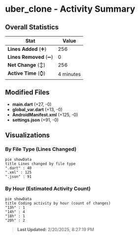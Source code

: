 # uber_clone - Activity Summary 

## Overall Statistics

| Stat                   | Value                                                             |
| ---------------------- | ----------------------------------------------------------------- |
| **Lines Added** (➕)   | 256                                          |
| **Lines Removed** (➖) | 0                                        |
| **Net Change** (↕)    | 256                |
| **Active Time** (⌚)   | 4 minutes |


## Modified Files
- **main.dart** (+27, -0)
- **global_var.dart** (+13, -0)
- **AndroidManifest.xml** (+125, -0)
- **settings.json** (+91, -0)

## Visualizations

### By File Type (Lines Changed)

```mermaid
pie showData
title Lines changed by file type
".dart" : 40
".xml" : 125
".json" : 91
```

### By Hour (Estimated Activity Count)

```mermaid
pie showData
title Coding activity by hour (count of changes)
"13h" : 1
"14h" : 4
"18h" : 1
"20h" : 2
```


> **Last Updated:** 2/20/2025, 8:27:19 PM